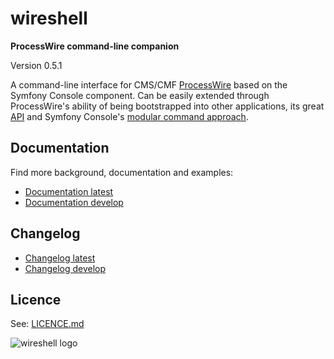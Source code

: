 # wireshell
**ProcessWire command-line companion**

Version 0.5.1

A command-line interface for CMS/CMF [ProcessWire](https://processwire.com) based on the Symfony Console component.
Can be easily extended through ProcessWire's ability of being bootstrapped into other applications, its great [API](https://processwire.com/api/) and
Symfony Console's [modular command approach](http://symfony.com/doc/current/components/console/introduction%20%20%20%20%20%20.html).

## Documentation

Find more background, documentation and examples:

- [Documentation latest](http://wireshell.readthedocs.org/en/latest/)
- [Documentation develop](http://wireshell.readthedocs.org/en/develop/)

## Changelog 

- [Changelog latest](http://wireshell.readthedocs.org/en/latest/changelog/)
- [Changelog develop](http://wireshell.readthedocs.org/en/develop/changelog/)

## Licence

See: [LICENCE.md](/LICENCE.md)

![wireshell logo](http://wireshell.pw/logo.png)
